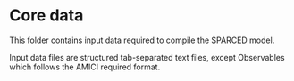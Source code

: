# Core data

This folder contains input data required to compile the SPARCED model.

Input data files are structured tab-separated text files, except Observables
which follows the AMICI required format.

